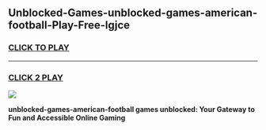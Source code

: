 
## Unblocked-Games-unblocked-games-american-football-Play-Free-lgjce
<h3>
<a href="https://premium76.site?title=unblocked-games-american-football&ref=23A">CLICK TO PLAY</a></h3>
<hr>

<h3>
<a href="https://premium76.site?title=unblocked-games-american-football&ref=23A">CLICK 2 PLAY</a>
  
</h3>

<a href="https://premium76.site?title=unblocked-games-american-football&ref=23A"><img src="https://clearcache.store/games.png"></a>


**unblocked-games-american-football games unblocked: Your Gateway to Fun and Accessible Online Gaming**
